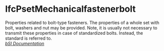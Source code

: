 IfcPsetMechanicalfastenerbolt
=============================
Properties related to bolt-type fasteners. The properties of a whole set with
bolt, washers and nut may be provided. Note, it is usually not necessary to
transmit these properties in case of standardized bolts. Instead, the standard
is referred to.  
[ _bSI
Documentation_](https://standards.buildingsmart.org/IFC/DEV/IFC4_2/FINAL/HTML/schema/ifcsharedcomponentelements/pset/pset_mechanicalfastenerbolt.htm)


